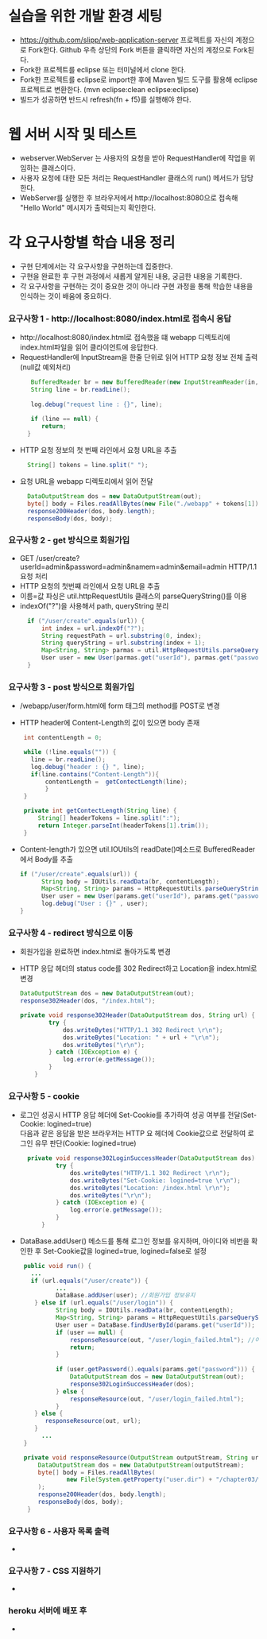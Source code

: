# 실습을 위한 개발 환경 세팅
* https://github.com/slipp/web-application-server 프로젝트를 자신의 계정으로 Fork한다. 
Github 우측 상단의 Fork 버튼을 클릭하면 자신의 계정으로 Fork된다.
* Fork한 프로젝트를 eclipse 또는 터미널에서 clone 한다.
* Fork한 프로젝트를 eclipse로 import한 후에 Maven 빌드 도구를 활용해 eclipse 프로젝트로 변환한다.
(mvn eclipse:clean eclipse:eclipse)
* 빌드가 성공하면 반드시 refresh(fn + f5)를 실행해야 한다.

# 웹 서버 시작 및 테스트
* webserver.WebServer 는 사용자의 요청을 받아 RequestHandler에 작업을 위임하는 클래스이다.
* 사용자 요청에 대한 모든 처리는 RequestHandler 클래스의 run() 메서드가 담당한다.
* WebServer를 실행한 후 브라우저에서 http://localhost:8080으로 접속해 "Hello World" 메시지가 출력되는지 확인한다.

# 각 요구사항별 학습 내용 정리
* 구현 단계에서는 각 요구사항을 구현하는데 집중한다. 
* 구현을 완료한 후 구현 과정에서 새롭게 알게된 내용, 궁금한 내용을 기록한다.
* 각 요구사항을 구현하는 것이 중요한 것이 아니라 구현 과정을 통해 학습한 내용을 인식하는 것이 배움에 중요하다. 

### 요구사항 1 - http://localhost:8080/index.html로 접속시 응답
* http://localhost:8080/index.html로 접속했을 떄 webapp 디렉토리에 index.html파일을 읽어 클라이언트에 응답한다.
* RequestHandler에 InputStream을 한줄 단위로 읽어 HTTP 요청 정보 전체 출력(null값 예외처리)
    ```java
       BufferedReader br = new BufferedReader(new InputStreamReader(in, "UTF-8"));
       String line = br.readLine();
       
       log.debug("request line : {}", line);
      
       if (line == null) {
          return;
      }
    ```
* HTTP 요청 정보의 첫 번째 라인에서 요청 URL을 추출
    ```java
      String[] tokens = line.split(" ");
    ```
* 요청 URL을 webapp 디렉토리에서 읽어 전달
    ```java
      DataOutputStream dos = new DataOutputStream(out);
      byte[] body = Files.readAllBytes(new File("./webapp" + tokens[1]).toPath());
      response200Header(dos, body.length);
      responseBody(dos, body);
    ```
### 요구사항 2 - get 방식으로 회원가입
* GET /user/create?userId=admin&password=admin&namem=admin&email=admin HTTP/1.1 요청 처리
* HTTP 요청의 첫번쨰 라인에서 요청 URL을 추출
* 이름=값 파싱은 util.httpRequestUtils 클래스의 parseQueryString()를 이용
* indexOf("?")을 사용해서 path, queryString 분리
    ```java
      if ("/user/create".equals(url)) {
          int index = url.indexOf("?");
          String requestPath = url.substring(0, index);
          String queryString = url.substring(index + 1);
          Map<String, String> parmas = util.HttpRequestUtils.parseQueryString(queryString);
          User user = new User(parmas.get("userId"), parmas.get("password"), parmas.get("name"), parmas.get("email"));
      }
    ```

### 요구사항 3 - post 방식으로 회원가입
* /webapp/user/form.html에 form 태그의 method를 POST로 변경
* HTTP header에 Content-Length의 값이 있으면 body 존재
     ```java
      int contentLength = 0;

      while (!line.equals("")) {  
        line = br.readLine();
        log.debug("header : {} ", line);
        if(line.contains("Content-Length")){
            contentLength =  getContectLength(line);
            }  
      }
     ```
     ```java
      private int getContectLength(String line) {  
          String[] headerTokens = line.split(":");
          return Integer.parseInt(headerTokens[1].trim());  
      }
     ```
* Content-length가 있으면 util.IOUtils의 readDate()메소드로 BufferedReader에서 Body를 추출

     ```java
     if ("/user/create".equals(url)) {
           String body = IOUtils.readData(br, contentLength);
           Map<String, String> params = HttpRequestUtils.parseQueryString(body);
           User user = new User(params.get("userId"), params.get("password"), params.get("name"), params.get("email"));
           log.debug("User : {}" , user);
     }
     ```

     
### 요구사항 4 - redirect 방식으로 이동
* 회원가입을 완료하면 index.html로 돌아가도록 변경
* HTTP 응답 헤더의 status code를 302 Redirect하고 Location을 index.html로 변경
     ```java
     DataOutputStream dos = new DataOutputStream(out);
     response302Header(dos, "/index.html");
     ```
     
     ```java
     private void response302Header(DataOutputStream dos, String url) {
             try {
                 dos.writeBytes("HTTP/1.1 302 Redirect \r\n");
                 dos.writeBytes("Location: " + url + "\r\n");
                 dos.writeBytes("\r\n");
             } catch (IOException e) {
                 log.error(e.getMessage());
             }
         }
     ```

### 요구사항 5 - cookie
* 로그인 성공시 HTTP 응답 헤더에 Set-Cookie를 추가하여 성공 여부를 전달(Set-Cookie: logined=true)  
다음과 같은 응답을 받은 브라우저는 HTTP 요 헤더에 Cookie값으로 전달하여 로그인 유무 판단(Cookie: logined=true)

    ```java
      private void response302LoginSuccessHeader(DataOutputStream dos) {
              try {
                  dos.writeBytes("HTTP/1.1 302 Redirect \r\n");
                  dos.writeBytes("Set-Cookie: logined=true \r\n");
                  dos.writeBytes("Location: /index.html \r\n");
                  dos.writeBytes("\r\n");
              } catch (IOException e) {
                  log.error(e.getMessage());
              }
          }

    ```
    
* DataBase.addUser() 메소드를 통해 로그인 정보를 유지하며, 아이디와 비번을 확인한 후 Set-Cookie값을 logined=true, logined=false로 설정
    ```java
     public void run() {
       ...
       if (url.equals("/user/create")) {
              ...
              DataBase.addUser(user); //회원가입 정보유지  
        } else if (url.equals("/user/login")) {
              String body = IOUtils.readData(br, contentLength);
              Map<String, String> params = HttpRequestUtils.parseQueryString(body);
              User user = DataBase.findUserById(params.get("userId"));
              if (user == null) {
                  responseResource(out, "/user/login_failed.html"); //아이디로 찾은 유저가 없으면 실패 리턴
                  return;
              }
         
              if (user.getPassword().equals(params.get("password"))) {
                  DataOutputStream dos = new DataOutputStream(out);
                  response302LoginSuccessHeader(dos);
              } else {
                  responseResource(out, "/user/login_failed.html");
              }
        } else {
           responseResource(out, url);
        }
          ...
     }
    ```
    ```java
     private void responseResource(OutputStream outputStream, String url) throws IOException {
         DataOutputStream dos = new DataOutputStream(outputStream);
         byte[] body = Files.readAllBytes(
                 new File(System.getProperty("user.dir") + "/chapter03/webapp" + url).toPath()
         );
         response200Header(dos, body.length);
         responseBody(dos, body);  
      }
    ```
### 요구사항 6 - 사용자 목록 출력
* 

### 요구사항 7 - CSS 지원하기
* 

### heroku 서버에 배포 후
* 